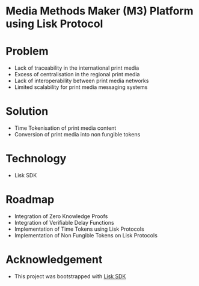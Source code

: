 
Media Methods Maker (M3) Platform using Lisk Protocol
=========================================

# Problem
- Lack of traceability in the international print media
- Excess of centralisation in the regional print media
- Lack of interoperability between print media networks
- Limited scalability for print media messaging systems

# Solution
- Time Tokenisation of print media content
- Conversion of print media into non fungible tokens

# Technology
- Lisk SDK

# Roadmap
- Integration of Zero Knowledge Proofs
- Integration of Verifiable Delay Functions
- Implementation of Time Tokens using Lisk Protocols
- Implementation of Non Fungible Tokens on Lisk Protocols

# Acknowledgement
- This project was bootstrapped with [Lisk SDK](https://github.com/LiskHQ/lisk-sdk)

